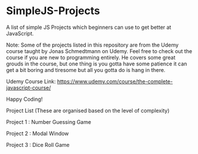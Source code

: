 # SimpleJS-Projects
A list of simple JS Projects which beginners can use to get better at JavaScript.

Note: Some of the projects listed in this repository are from the Udemy course taught by Jonas Schmedtmann on Udemy. Feel free to check out the course if you are new to programming entirely. He covers some great grouds in the course, but one thing is you gotta have some patience it can get a bit boring and tiresome but all you gotta do is hang in there. 

Udemy Course Link: https://www.udemy.com/course/the-complete-javascript-course/

Happy Coding!

Project List (These are organised based on the level of complexity)

Project 1 : Number Guessing Game

Project 2 : Modal Window

Project 3 : Dice Roll Game
